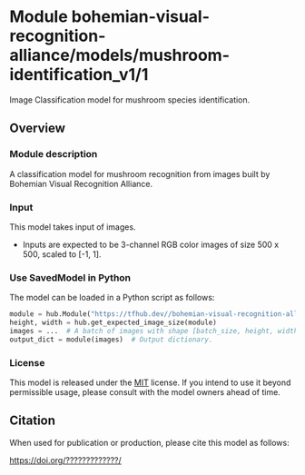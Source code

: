 # Module bohemian-visual-recognition-alliance/models/mushroom-identification_v1/1
Image Classification model for mushroom species identification.


<!-- fine-tunable: true -->
<!-- format: saved_model -->
<!-- asset-path: http://ptak.felk.cvut.cz/personal/picekluk/DanishSvampeAtlas/Inception_v4_saved_model_1.tar.gz -->
<!-- module-type: image-classification -->
<!-- network-architecture: Inception V4 -->
<!-- license: MIT -->

## Overview


### Module description

A classification model for mushroom recognition from images built by Bohemian Visual Recognition Alliance.

### Input

This model takes input of images.

* Inputs are expected to be 3-channel RGB color images of size 500 x 500, scaled to [-1, 1].

### Use SavedModel in Python

The model can be loaded in a Python script as follows:

```python
module = hub.Module("https://tfhub.dev//bohemian-visual-recognition-alliance/models/mushroom-identification/1")
height, width = hub.get_expected_image_size(module)
images = ...  # A batch of images with shape [batch_size, height, width, 3].
output_dict = module(images)  # Output dictionary.
```

### License

This model is released under the
 [MIT](https://github.com/Microsoft/dotnet/blob/master/LICENSE) license. If
 you intend to use it beyond permissible usage, please consult with the model
 owners ahead of time.

## Citation

When used for publication or production, please cite this model as follows:

 https://doi.org/?????????????/
